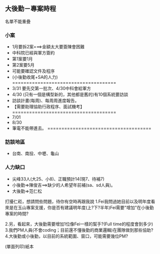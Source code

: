 ##  大後勤－專案時程
名單不能重疊
### 小案
* 1月要拆2案===>金額太大要簽陳會困難
* 中科院已經與軍方簽約
* 第1案要1月
* 第2案要5月
* 可能要確認文件及程序
* (小後勤收尾+SA的人力)
=====================================
* 3/31 要先交第一批次、4/30中科會給軍方
* 4/30 (只有一個是構型新的，其他都是舊的)有10個系統要訪談
* 訪談計畫(每周)、每周周進度報告。
* 【需要助理協助行政程序、面試機考】
=====================================
* 7/01
* 8/30
* 筆電不能帶進去。
=====================================
### 訪談地區
* 台南、南投、中壢、龜山

### 人力缺口
* 尖峰33人(大25、小8)、正職預計14(現7、待補7)
* 小後勤=>陳俊吉==>缺少的人希望年前補(sa、sd人員)。
* 大後勤=>范仁松


打擾仁崧，想請問些問題，待你有空時再跟我說
1.Fei我問過她目前以及明年度看來是在玉山專案支援，你是否有建議明年度(上?下?半年)Fei需要"增加"在小後勤專案的時間?

2.另，看起來，大後勤需要增加1位像Fei一樣的幫手?(Full time的程度會到多少)
3.我們PM人員(不會coding；目前還不懂後勤的商業邏輯)在團隊做到那些協助?
4.大後勤或小後勤，以目前的系統範圍、窗口，可能需要幾位PM?


(單面列印)紙本
 